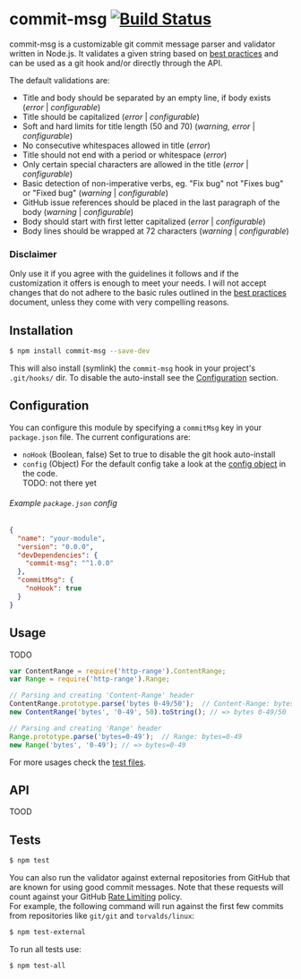 # commit-msg [![Build Status](https://travis-ci.org/clns/node-commit-msg.svg?branch=master)](https://travis-ci.org/clns/node-commit-msg)

commit-msg is a customizable git commit message parser and validator
written in Node.js. It validates a given string based on
[best practices](CONTRIBUTING.md#commit-message) and can be used as a git hook
and/or directly through the API.

The default validations are:

- Title and body should be separated by an empty line, if body exists
(*error* | *configurable*)
- Title should be capitalized (*error* | *configurable*)
- Soft and hard limits for title length (50 and 70)
(*warning, error* | *configurable*)
- No consecutive whitespaces allowed in title (*error*)
- Title should not end with a period or whitespace (*error*)
- Only certain special characters are allowed in the title
(*error* | *configurable*)
- Basic detection of non-imperative verbs, eg. "Fix bug" not "Fixes bug" or
"Fixed bug" (*warning* | *configurable*)
- GitHub issue references should be placed in the
last paragraph of the body (*warning* | *configurable*)
- Body should start with first letter capitalized (*error* | *configurable*)
- Body lines should be wrapped at 72 characters (*warning* | *configurable*)

### Disclaimer

Only use it if you agree with the guidelines it follows and
if the customization it offers is enough to meet your needs. I will not accept
changes that do not adhere to the basic rules outlined in the
[best practices](CONTRIBUTING.md#commit-message) document, unless they come
with very compelling reasons.

## Installation

```sh
$ npm install commit-msg --save-dev
```

This will also install (symlink) the `commit-msg` hook in your project's
`.git/hooks/` dir. To disable the auto-install see the
[Configuration](#configuration) section.

## Configuration

You can configure this module by specifying a `commitMsg` key in your
`package.json` file. The current configurations are:

- `noHook` (Boolean, false) Set to true to disable the git hook auto-install
- `config` (Object) For the default config take a look at the
[config object](lib/commit-message.js) in the code.  
  TODO: not there yet

###### Example `package.json` config

```json
{
  "name": "your-module",
  "version": "0.0.0",
  "devDependencies": {
    "commit-msg": "^1.0.0"
  },
  "commitMsg": {
    "noHook": true
  }
}
```

## Usage

TODO

```js
var ContentRange = require('http-range').ContentRange;
var Range = require('http-range').Range;

// Parsing and creating 'Content-Range' header
ContentRange.prototype.parse('bytes 0-49/50');  // Content-Range: bytes 0-49/50
new ContentRange('bytes', '0-49', 50).toString(); // => bytes 0-49/50

// Parsing and creating 'Range' header
Range.prototype.parse('bytes=0-49');  // Range: bytes=0-49
new Range('bytes', '0-49'); // => bytes=0-49
```

For more usages check the [test files](test).

## API

TOOD

## Tests

```sh
$ npm test
```

You can also run the validator against external repositories from GitHub
that are known for using good commit messages. Note that these requests
will count against your GitHub
[Rate Limiting](https://developer.github.com/v3/#rate-limiting) policy.  
For example, the following command will run against the first few commits
from repositories like `git/git` and `torvalds/linux`:

```sh
$ npm test-external
```

To run all tests use:

```sh
$ npm test-all
```
